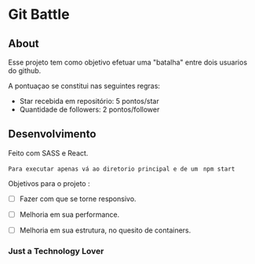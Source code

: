 

# Git Battle

## About
  Esse projeto tem como objetivo efetuar uma "batalha" entre dois usuarios do github.

A pontuaçao se constitui nas seguintes regras: 
* Star recebida em repositório: 5 pontos/star
* Quantidade de followers: 2 pontos/follower




## Desenvolvimento

Feito com SASS e React.

`Para executar apenas vá ao diretorio principal e de um ` ```npm start```

Objetivos para o projeto :

- [ ] Fazer com que se torne responsivo.
- [ ] Melhoria em sua performance.
- [ ] Melhoria em sua estrutura, no quesito de containers.


### Just a Technology Lover
